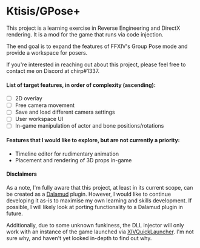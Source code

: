 # Ktisis/GPose+

This project is a learning exercise in Reverse Engineering and DirectX rendering.
It is a mod for the game that runs via code injection.

The end goal is to expand the features of FFXIV's Group Pose mode and provide a workspace for posers.

If you're interested in reaching out about this project, please feel free to contact me on Discord at chirp#1337.

#### List of target features, in order of complexity (ascending):
- [ ] 2D overlay
- [ ] Free camera movement
- [ ] Save and load different camera settings
- [ ] User workspace UI
- [ ] In-game manipulation of actor and bone positions/rotations

#### Features that I would like to explore, but are not currently a priority:
- Timeline editor for rudimentary animation
- Placement and rendering of 3D props in-game

#### Disclaimers

As a note, I'm fully aware that this project, at least in its current scope, can be created as a [Dalamud](https://github.com/goatcorp/Dalamud) plugin. However, I would like to continue developing it as-is to maximise my own learning and skills development. If possible, I will likely look at porting functionality to a Dalamud plugin in future.

Additionally, due to some unknown funkiness, the DLL injector will only work with an instance of the game launched via [XIVQuickLauncher](https://github.com/goatcorp/FFXIVQuickLauncher). I'm not sure why, and haven't yet looked in-depth to find out why.